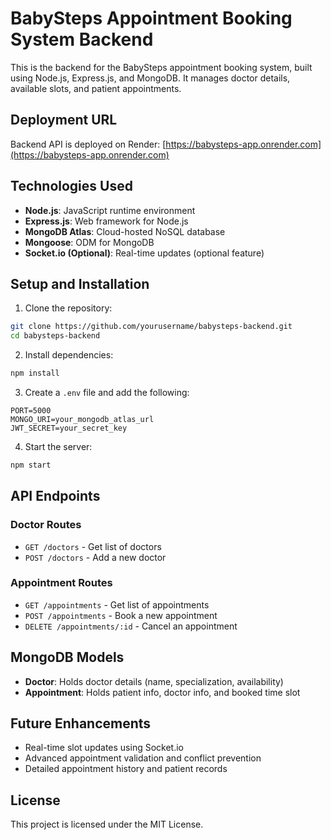 # BabySteps Appointment Booking System Backend

This is the backend for the BabySteps appointment booking system, built using Node.js, Express.js, and MongoDB. It manages doctor details, available slots, and patient appointments.

## Deployment URL

Backend API is deployed on Render: [https://babysteps-app.onrender.com](https://babysteps-app.onrender.com)

## Technologies Used

- **Node.js**: JavaScript runtime environment
- **Express.js**: Web framework for Node.js
- **MongoDB Atlas**: Cloud-hosted NoSQL database
- **Mongoose**: ODM for MongoDB
- **Socket.io (Optional)**: Real-time updates (optional feature)

## Setup and Installation

1. Clone the repository:

```bash
git clone https://github.com/yourusername/babysteps-backend.git
cd babysteps-backend
```

2. Install dependencies:

```bash
npm install
```

3. Create a `.env` file and add the following:

```env
PORT=5000
MONGO_URI=your_mongodb_atlas_url
JWT_SECRET=your_secret_key
```

4. Start the server:

```bash
npm start
```

## API Endpoints

### Doctor Routes

- `GET /doctors` - Get list of doctors
- `POST /doctors` - Add a new doctor

### Appointment Routes

- `GET /appointments` - Get list of appointments
- `POST /appointments` - Book a new appointment
- `DELETE /appointments/:id` - Cancel an appointment

## MongoDB Models

- **Doctor**: Holds doctor details (name, specialization, availability)
- **Appointment**: Holds patient info, doctor info, and booked time slot

## Future Enhancements

- Real-time slot updates using Socket.io
- Advanced appointment validation and conflict prevention
- Detailed appointment history and patient records

## License

This project is licensed under the MIT License.

